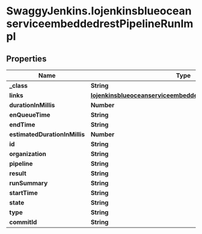 # SwaggyJenkins.IojenkinsblueoceanserviceembeddedrestPipelineRunImpl

## Properties
Name | Type | Description | Notes
------------ | ------------- | ------------- | -------------
**_class** | **String** |  | [optional] 
**links** | [**IojenkinsblueoceanserviceembeddedrestPipelineRunImplLinks**](IojenkinsblueoceanserviceembeddedrestPipelineRunImplLinks.md) |  | [optional] 
**durationInMillis** | **Number** |  | [optional] 
**enQueueTime** | **String** |  | [optional] 
**endTime** | **String** |  | [optional] 
**estimatedDurationInMillis** | **Number** |  | [optional] 
**id** | **String** |  | [optional] 
**organization** | **String** |  | [optional] 
**pipeline** | **String** |  | [optional] 
**result** | **String** |  | [optional] 
**runSummary** | **String** |  | [optional] 
**startTime** | **String** |  | [optional] 
**state** | **String** |  | [optional] 
**type** | **String** |  | [optional] 
**commitId** | **String** |  | [optional] 


